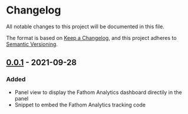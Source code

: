 # Changelog

All notable changes to this project will be documented in this file.

The format is based on [Keep a Changelog](https://keepachangelog.com/en/1.0.0/),
and this project adheres to [Semantic Versioning](https://semver.org/spec/v2.0.0.html).

## [0.0.1] - 2021-09-28

### Added
- Panel view to display the Fathom Analytics dashboard directily in the panel
- Snippet to embed the Fathom Analytics tracking code 

[0.0.1]: https://github.com/PaulMorel/kirby3-fathom-analytics/releases/tag/v0.0.1